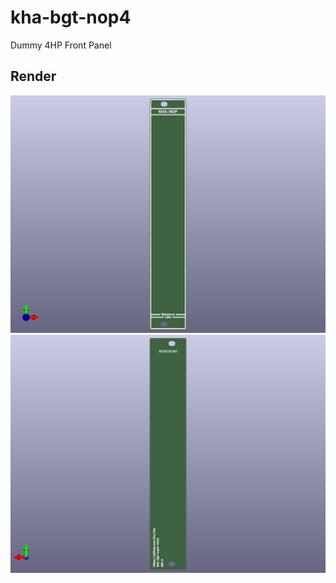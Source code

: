 # kha-bgt-nop4

Dummy 4HP Front Panel

## Render

<img src="kha-bgt-nop4-render-front.png" width="800"/>

<img src="kha-bgt-nop4-render-back.png" width="800"/>
